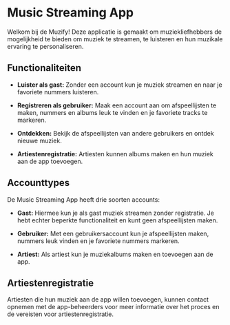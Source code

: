 # Music Streaming App

Welkom bij de Muzify! Deze applicatie is gemaakt om muziekliefhebbers de mogelijkheid te bieden om muziek te streamen, te luisteren en hun muzikale ervaring te personaliseren.

## Functionaliteiten

- **Luister als gast:** Zonder een account kun je muziek streamen en naar je favoriete nummers luisteren.

- **Registreren als gebruiker:** Maak een account aan om afspeellijsten te maken, nummers en albums leuk te vinden en je favoriete tracks te markeren.

- **Ontdekken:** Bekijk de afspeellijsten van andere gebruikers en ontdek nieuwe muziek.

- **Artiestenregistratie:** Artiesten kunnen albums maken en hun muziek aan de app toevoegen.

## Accounttypes

De Music Streaming App heeft drie soorten accounts:

- **Gast:** Hiermee kun je als gast muziek streamen zonder registratie. Je hebt echter beperkte functionaliteit en kunt geen afspeellijsten maken.

- **Gebruiker:** Met een gebruikersaccount kun je afspeellijsten maken, nummers leuk vinden en je favoriete nummers markeren.

- **Artiest:** Als artiest kun je muziekalbums maken en toevoegen aan de app.

## Artiestenregistratie

Artiesten die hun muziek aan de app willen toevoegen, kunnen contact opnemen met de app-beheerders voor meer informatie over het proces en de vereisten voor artiestenregistratie.

